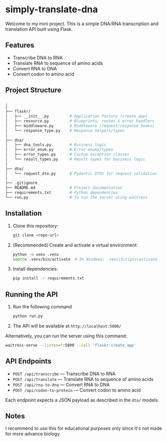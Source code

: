 # simply-translate-dna

Welcome to my mini project. This is a simple DNA/RNA transcription and translation 
API built using Flask.

## Features

- Transcribe DNA to RNA
- Translate RNA to sequence of amino acids
- Convert RNA to DNA
- Convert codon to amino acid

## Project Structure

```bash
.
│
├── flaskr/
│   ├── __init__.py         # Application factory (create_app)
│   ├── resource.py         # Blueprints: routes & error handlers
│   ├── middleware.py       # Middleware (request/response hooks)
│   └── response_type.py    # Response helpers/types
│
├── dna/
│   ├── dna_tools.py        # Business logic
│   ├── error_enum.py       # Error enums/types
│   ├── error_types.py      # Custom exception classes
│   └── result_types.py     # Result types for business logic
│
├── dto/
│   └── request_dto.py      # Pydantic DTOs for request validation
│
├── .gitignore
├── README.md               # Project documentation
├── requirements.txt        # Python dependencies
└── run.py                  # To run the server using waitress
```

## Installation

1. Clone this repository:
   ```bash
   git clone <repo-url>
   ```
2. (Recommended) Create and activate a virtual environment:
   ```bash
   python -m venv .venv
   source .venv/bin/activate  # On Windows: .venv\Scripts\activate
   ```
3. Install dependencies:
   ```bash
   pip install -r requirements.txt
   ```

## Running the API

1. Run the following command
   ```bash
   python run.py
   ```
2. The API will be available at `http://localhost:5000/`

Alternatively, you can run the server using this command:
```bash
waitress-serve --listen=*:5000 --call 'flaskr:create_app'
```

## API Endpoints

- `POST /api/transcribe` — Transcribe DNA to RNA
- `POST /api/translate` — Translate RNA to sequence of amino acids
- `POST /api/rna-to-dna` — Convert RNA to DNA
- `POST /api/codon-to-protein` — Convert codon to amino acid

Each endpoint expects a JSON payload as described in the `dto/` models.

## Notes
I recommend to use this for educational purposes only since it's not made for more advance biology.
